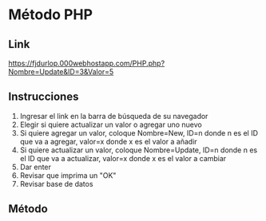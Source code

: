# Método PHP

## Link

https://fjdurlop.000webhostapp.com/PHP.php?Nombre=Update&ID=3&Valor=5

## Instrucciones

1. Ingresar el link en la barra de búsqueda de su navegador
2. Elegir si quiere actualizar un valor o agregar uno nuevo
3. Si quiere agregar un valor, coloque Nombre=New, ID=n donde n es el ID que va a agregar, valor=x donde x es el valor a añadir 
4. Si quiere actualizar un valor, coloque Nombre=Update, ID=n donde n es el ID que va a actualizar, valor=x donde x es el valor a cambiar
5. Dar enter 
6. Revisar que imprima un "OK" 
7. Revisar base de datos

## Método




<?php
 
// Create connection
//Mysqli_connect(localhost o ip publica, id dusuario, contra, id de base de datos )
$con=mysqli_connect("localhost","id17119641_fjdurlop","U3((1W{0MsCzuvlo","id17119641_my_database");
// Check connection
if (mysqli_connect_errno())
{
  echo "Failed to connect to MySQL: " . mysqli_connect_error();
}

$nombre = $_GET["Nombre"];
$valor = $_GET["Valor"]; 
$ID = $_GET["ID"];

//Si solo se manda la variable Nombre = Update, ID = int,  Valor = int; modifique el valor en la base de datos, PHP debe regresar un OK
//    - Si Solo se manda la variable Nombre = New; genere un nuevo renglon en la base de datos, PHP debe regresar OK
//    - La estructura de la base de datos por lo tanto solo tiene 2 columnas ID (automatico) Valor (entero)
//    - Guarda el link de tu metodo PHP y las instrucciones y el script en PHP.md


if($nombre == "Update")
{
	// Query to create a new row in Dispositivos
	$sql = "UPDATE `baseDeDatosSala2` SET  `Valor`=".$valor." WHERE `ID`=".$ID;
	// Confirm there are results
	if (mysqli_query($con, $sql))
	{
		print("OK");
	}
	else
	{
		print("error");
	}
	
}elseif($nombre == "New")
{
	$sql = "INSERT INTO `baseDeDatosSala2`(`ID`, `Valor`) VALUES (".$ID.",".$valor.")";
		// Confirm there are results
	if (mysqli_query($con, $sql))
	{
		print("OK");
	}
	else
	{
		print("error");
	}
	
}


 

// Close connections
mysqli_close($con);
?>

